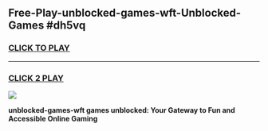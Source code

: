 
## Free-Play-unblocked-games-wft-Unblocked-Games #dh5vq
<h3>
<a href="https://news.freeplayer.one?title=unblocked-games-wft&ref=8M">CLICK TO PLAY</a></h3>
<hr>

<h3>
<a href="https://news.freeplayer.one?title=unblocked-games-wft&ref=8M">CLICK 2 PLAY</a>
  
</h3>

<a href="https://news.freeplayer.one?title=unblocked-games-wft&ref=8M"><img src="https://clearcache.store/games.png"></a>


**unblocked-games-wft games unblocked: Your Gateway to Fun and Accessible Online Gaming**
